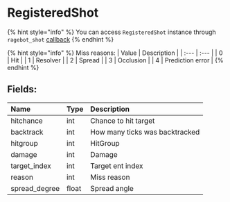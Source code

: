 # RegisteredShot

{% hint style="info" %}
You can access `RegisteredShot` instance through `ragebot_shot` [callback](../other/callbacks.md)
{% endhint %}

{% hint style="info" %}
Miss reasons:
| Value | Description |
| :--- | :--- |
| 0 | Hit |
| 1 | Resolver |
| 2 | Spread |
| 3 | Occlusion |
| 4 | Prediction error |
{% endhint %}

## Fields:

| Name | Type | Description |
| :--- | :--- | :--- |
| hitchance | int | Chance to hit target |
| backtrack | int | How many ticks was backtracked |
| hitgroup | int | HitGroup |
| damage | int | Damage |
| target\_index | int | Target ent index |
| reason | int | Miss reason |
| spread\_degree | float | Spread angle |
